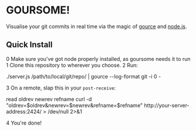 # GOURSOME!

Visualise your git commits in real time via the magic of [gource](https://github.com/acaudwell/Gource)
and [node.js](https://github.com/joyent/node).

## Quick Install

0 Make sure you've got node properly installed, as goursome needs it to run
1 Clone this repository to wherever you choose.
2 Run:

   ./server.js /path/to/local/git/repo/ | gource --log-format git -i 0 -

3 On a remote, slap this in your `post-receive`:

   read oldrev newrev refname
   curl -d "oldrev=$oldrev&newrev=$newrev&refname=$refname" http://your-server-address:2424/ > /dev/null 2>&1

4 You're done!
